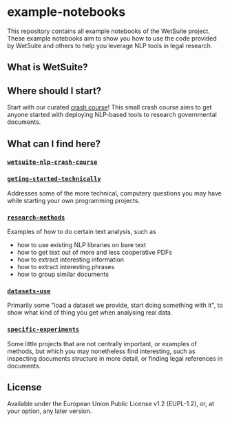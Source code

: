 # example-notebooks

This repository contains all example notebooks of the WetSuite project. These example notebooks aim to show you how
to use the code provided by WetSuite and others to help you leverage NLP tools in legal research.

## What is WetSuite?

## Where should I start?

Start with our curated [crash course](wetsuite-nlp-crash-course/)! This small crash course
aims to get anyone started with deploying NLP-based tools to research governmental documents.

## What can I find here?

### [`wetsuite-nlp-crash-course`](wetsuite-nlp-crash-course)


### [`geting-started-technically`](geting-started-technically)
Addresses some of the more technical, computery questions you may have while starting your own programming projects.


### [`research-methods`](research-methods)
Examples of how to do certain text analysis, such as 
 - how to use existing NLP libraries on bare text
 - how to get text out of more and less cooperative PDFs
 - how to extract interesting information
 - how to extract interesting phrases
 - how to group similar documents


### [`datasets-use`](datasets-use)
Primarily some "load a dataset we provide, start doing something with it",
to show what kind of thing you get when analysing real data.


### [`specific-experiments`](specific-experiments)
Some little projects that are not centrally important,
or examples of methods, 
but which you may nonetheless find interesting, 
such as inspecting documents structure in more detail,
or finding legal references in documents.


## License
Available under the European Union Public License v1.2 (EUPL-1.2), or, at your option, any later version.
